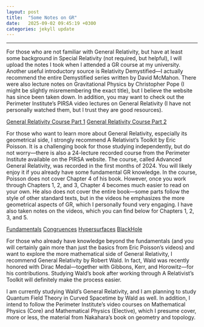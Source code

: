 ```yaml
---
layout: post
title:  "Some Notes on GR"
date:   2025-09-02 09:45:19 +0300
categories: jekyll update
---
```


---
For those who are not familiar with General Relativity, but have at least some background in Special Relativity (not required, but helpful), I will upload the notes I took when I attended a GR course at my university. Another useful introductory source is Relativity Demystified—I actually recommend the entire Demystified series written by David McMahon. There were also lecture notes on Gravitational Physics by Christopher Pope (I might be slightly misremembering the exact title), but I believe the website has since been taken down. In addition, you may want to check out the Perimeter Institute’s PIRSA video lectures on General Relativity (I have not personally watched them, but I trust they are good resources).

[General Relativity Course Part 1](/assets/files/gr1.pdf)
[General Relativity Course Part 2](/assets/files/gr2.pdf)

For those who want to learn more about General Relativity, especially its geometrical side, I strongly recommend A Relativist’s Toolkit by Eric Poisson. It is a challenging book for those studying independently, but do not worry—there is also a 24-lecture recorded course from the Perimeter Institute available on the PIRSA website. The course, called Advanced General Relativity, was recorded in the first months of 2024. You will likely enjoy it if you already have some fundamental GR knowledge. In the course, Poisson does not cover Chapter 4 of his book. However, once you work through Chapters 1, 2, and 3, Chapter 4 becomes much easier to read on your own. He also does not cover the entire book—some parts follow the style of other standard texts, but in the videos he emphasizes the more geometrical aspects of GR, which I personally found very engaging. I have also taken notes on the videos, which you can find below for Chapters 1, 2, 3, and 5.

[Fundamentals](/assets/files/Fundamentals.pdf)
[Congruences](/assets/files/Congruences.pdf)
[Hypersurfaces](/assets/files/Hypersurfaces.pdf)
[BlackHole](/assets/files/BlackHole.pdf)


For those who already have knowledge beyond the fundamentals (and you will certainly gain more than just the basics from Eric Poisson’s videos) and want to explore the more mathematical side of General Relativity, I recommend General Relativity by Robert Wald. In fact, Wald was recently honored with Dirac Medal—together with Gibbons, Kerr, and Horowitz—for his contributions. Studying Wald’s book after working through A Relativist’s Toolkit will definitely make the process easier.


I am currently studying Wald’s General Relativity, and I am planning to study Quantum Field Theory in Curved Spacetime by Wald as well. In addition, I intend to follow the Perimeter Institute’s video courses on Mathematical Physics (Core) and Mathematical Physics (Elective), which I presume cover, more or less, the material from Nakahara’s book on geometry and topology.
